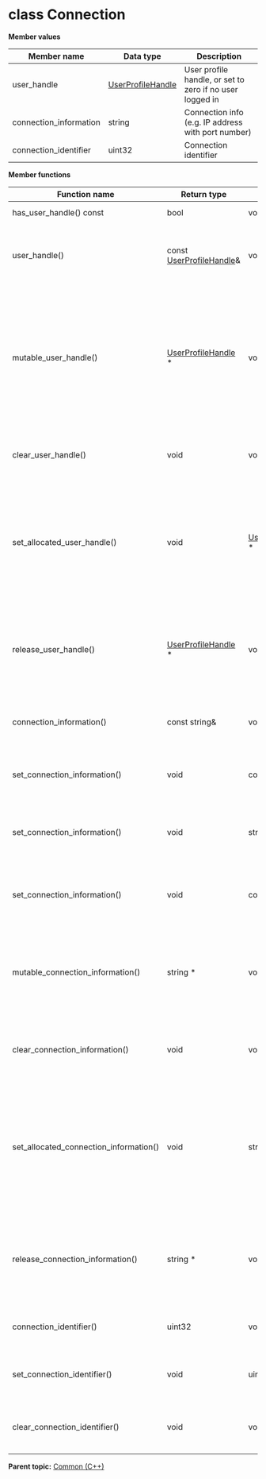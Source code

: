 # class Connection

 **Member values** 

|Member name|Data type|Description|
|-----------|---------|-----------|
|user\_handle| [UserProfileHandle](UserProfileHandle.md#)|User profile handle, or set to zero if no user logged in|
|connection\_information|string|Connection info \(e.g. IP address with port number\)|
|connection\_identifier|uint32|Connection identifier|

 **Member functions** 

|Function name|Return type|Input type|Description|
|-------------|-----------|----------|-----------|
|has\_user\_handle\(\) const|bool|void|Returns true if user\_handle is set.|
|user\_handle\(\)|const [UserProfileHandle](UserProfileHandle.md#)&|void|Returns the current value of user\_handle. If user\_handle is not set, returns a [UserProfileHandle](UserProfileHandle.md#) with none of its fields set \(possibly user\_handle::default\_instance\(\)\).|
|mutable\_user\_handle\(\)| [UserProfileHandle](UserProfileHandle.md#) \*|void|Returns a pointer to the mutable [UserProfileHandle](UserProfileHandle.md#) object that stores the field's value. If the field was not set prior to the call, then the returned [UserProfileHandle](UserProfileHandle.md#) will have none of its fields set \(i.e. it will be identical to a newly-allocated [UserProfileHandle](UserProfileHandle.md#)\). After calling this, has\_user\_handle\(\) will return true and user\_handle\(\) will return a reference to the same instance of [UserProfileHandle](UserProfileHandle.md#).|
|clear\_user\_handle\(\)|void|void|Clears the value of the field. After calling this, has\_user\_handle\(\) will return false and user\_handle\(\) will return the default value.|
|set\_allocated\_user\_handle\(\)|void| [UserProfileHandle](UserProfileHandle.md#) \*|Sets the [UserProfileHandle](UserProfileHandle.md#) object to the field and frees the previous field value if it exists. If the [UserProfileHandle](UserProfileHandle.md#) pointer is not NULL, the message takes ownership of the allocated [UserProfileHandle](UserProfileHandle.md#) object and has\_ [UserProfileHandle](UserProfileHandle.md#)\(\) will return true. Otherwise, if the user\_handle is NULL, the behavior is the same as calling clear\_user\_handle\(\).|
|release\_user\_handle\(\)| [UserProfileHandle](UserProfileHandle.md#) \*|void|Releases the ownership of the field and returns the pointer of the [UserProfileHandle](UserProfileHandle.md#) object. After calling this, caller takes the ownership of the allocated [UserProfileHandle](UserProfileHandle.md#) object, has\_user\_handle\(\) will return false, and user\_handle\(\) will return the default value.|
|connection\_information\(\)|const string&|void|Returns the current value of connection\_information. If connection\_information is not set, returns the empty string/empty bytes.|
|set\_connection\_information\(\)|void|const string&|Sets the value of connection\_information. After calling this, connection\_information\(\) will return a copy of value.|
|set\_connection\_information\(\)|void|string&&|\(C++11 and beyond\): Sets the value of connection\_information, moving from the passed string. After calling this, connection\_information\(\) will return a copy of value.|
|set\_connection\_information\(\)|void|const char\*|Sets the value of connection\_information using a C-style null-terminated string. After calling this, connection\_information\(\) will return a copy of value.|
|mutable\_connection\_information\(\)|string \*|void|Returns a pointer to the mutable string object that stores connection\_information's value. If the field was not set prior to the call, then the returned string will be empty. After calling this, connection\_information\(\) will return whatever value is written into the given string.|
|clear\_connection\_information\(\)|void|void|Clears the value of connection\_information. After calling this, connection\_information\(\) will return the empty string/empty bytes.|
|set\_allocated\_connection\_information\(\)|void|string\*|Sets the string object to the field and frees the previous field value if it exists. If the string pointer is not NULL, the message takes ownership of the allocated string object. The message is free to delete the allocated string object at any time, so references to the object may be invalidated. Otherwise, if the value is NULL, the behavior is the same as calling clear\_connection\_information\(\).|
|release\_connection\_information\(\)|string \*|void|Releases the ownership of connection\_information and returns the pointer of the string object. After calling this, caller takes the ownership of the allocated string object and connection\_information\(\) will return the empty string/empty bytes.|
|connection\_identifier\(\)|uint32|void|Returns the current value of connection\_identifier. If the connection\_identifier is not set, returns 0.|
|set\_connection\_identifier\(\)|void|uint32|Sets the value of connection\_identifier. After calling this, connection\_identifier\(\) will return value.|
|clear\_connection\_identifier\(\)|void|void|Clears the value of connection\_identifier. After calling this, connection\_identifier\(\) will return 0.|

**Parent topic:** [Common \(C++\)](../../summary_pages/Common.md)

